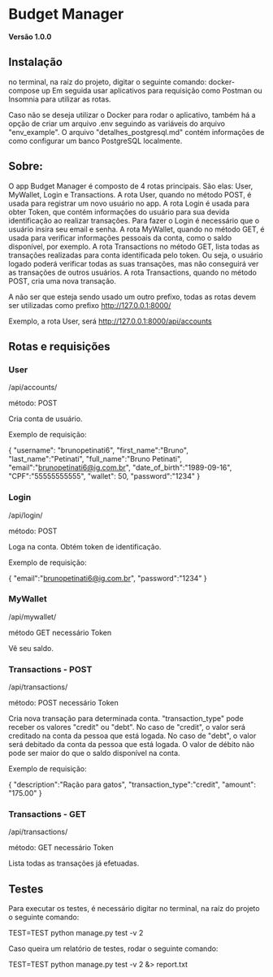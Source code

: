 # Budget Manager

**Versão 1.0.0**

## Instalação

no terminal, na raíz do projeto, digitar o seguinte comando:
docker-compose up
Em seguida usar aplicativos para requisição como Postman ou Insomnia para utilizar as rotas.

Caso não se deseja utilizar o Docker para rodar o aplicativo, também há a opção de criar um arquivo .env seguindo as variáveis do arquivo "env_example". O arquivo "detalhes_postgresql.md" contém informações de como configurar um banco PostgreSQL localmente.

## Sobre:

O app Budget Manager é composto de 4 rotas principais. São elas: User, MyWallet, Login e Transactions.
A rota User, quando no método POST, é usada para registrar um novo usuário no app.
A rota Login é usada para obter Token, que contém informações do usuário para sua devida identificação ao realizar transações. Para fazer o Login é necessário que o usuário insira seu email e senha. 
A rota MyWallet, quando no método GET, é usada para verificar informações pessoais da conta, como o saldo disponível, por exemplo.
A rota Transactions no método GET, lista todas as transações realizadas para conta identificada pelo token. Ou seja, o usuário logado poderá verificar todas as suas transações, mas não conseguirá ver as transações de outros usuários.
A rota Transactions, quando no método POST, cria uma nova transação.


A não ser que esteja sendo usado um outro prefixo, todas as rotas devem ser utilizadas como prefixo http://127.0.0.1:8000/

Exemplo, a rota User, será http://127.0.0.1:8000/api/accounts


## Rotas e requisições


### User

/api/accounts/

método: POST

Cria conta de usuário.

Exemplo de requisição:

{
  "username": "brunopetinati6",
  "first_name":"Bruno", 
  "last_name":"Petinati", 
  "full_name":"Bruno Petinati",
  "email":"brunopetinati6@ig.com.br",
  "date_of_birth":"1989-09-16",
  "CPF":"55555555555",
  "wallet": 50,
  "password":"1234"
}

### Login

/api/login/

método: POST

Loga na conta. Obtém token de identificação.

Exemplo de requisição:

{
   "email":"brunopetinati6@ig.com.br",
   "password":"1234"
}

### MyWallet

/api/mywallet/

método GET
necessário Token

Vê seu saldo.

### Transactions - POST

/api/transactions/

método: POST
necessário Token

Cria nova transação para determinada conta.
"transaction_type" pode receber os valores "credit" ou "debt".
No caso de "credit", o valor será creditado na conta da pessoa que está logada.
No caso de "debt", o valor será debitado da conta da pessoa que está logada. O valor de débito não pode ser maior do que o saldo disponível na conta.

Exemplo de requisição:

{
   "description":"Ração para gatos",
   "transaction_type":"credit",
   "amount": "175.00"
}

### Transactions - GET

/api/transactions/

método: GET
necessário Token

Lista todas as transações já efetuadas.


## Testes

Para executar os testes, é necessário digitar no terminal, na raíz do projeto o seguinte comando:

TEST=TEST python manage.py test -v 2

Caso queira um relatório de testes, rodar o seguinte comando:

TEST=TEST python manage.py test -v 2 &> report.txt





